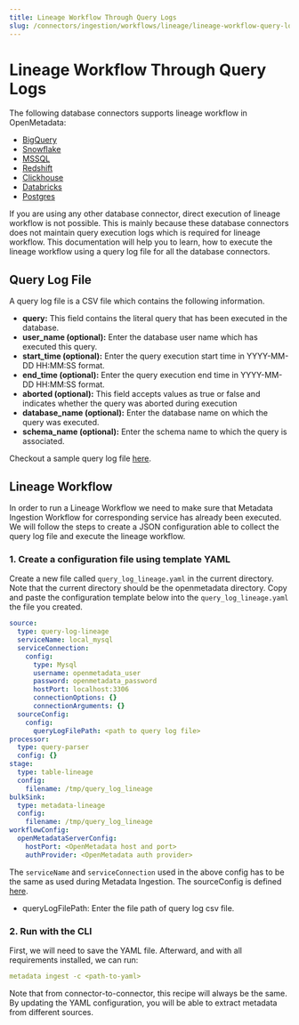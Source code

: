 ```yaml
---
title: Lineage Workflow Through Query Logs
slug: /connectors/ingestion/workflows/lineage/lineage-workflow-query-logs
---
```


# Lineage Workflow Through Query Logs

The following database connectors supports lineage workflow in OpenMetadata:
- [BigQuery](/connectors/database/bigquery)
- [Snowflake](/connectors/database/snowflake)
- [MSSQL](/connectors/database/mssql)
- [Redshift](/connectors/database/redshift)
- [Clickhouse](/connectors/database/clickhouse)
- [Databricks](/connectors/database/databricks)
- [Postgres](/connectors/database/postgres)

If you are using any other database connector, direct execution of lineage workflow is not possible. This is mainly because these database connectors does not maintain query execution logs which is required for lineage workflow. This documentation will help you to learn, how to execute the lineage workflow using a query log file for all the database connectors.

## Query Log File
A query log file is a CSV file which contains the following information.

- **query:** This field contains the literal query that has been executed in the database.
- **user_name (optional):** Enter the database user name which has executed this query.
- **start_time (optional):** Enter the query execution start time in YYYY-MM-DD HH:MM:SS format.
- **end_time (optional):** Enter the query execution end time in YYYY-MM-DD HH:MM:SS format.
- **aborted (optional):** This field accepts values as true or false and indicates whether the query was aborted during execution
- **database_name (optional):** Enter the database name on which the query was executed.
- **schema_name (optional):** Enter the schema name to which the query is associated.

Checkout a sample query log file [here](https://github.com/open-metadata/OpenMetadata/blob/main/ingestion/examples/sample_data/glue/query_log.csv).

## Lineage Workflow
In order to run a Lineage Workflow we need to make sure that Metadata Ingestion Workflow for corresponding service has already been executed. We will follow the steps to create a JSON configuration able to collect the query log file and execute the lineage workflow.

### 1. Create a configuration file using template YAML
Create a new file called `query_log_lineage.yaml` in the current directory. Note that the current directory should be the openmetadata directory.
Copy and paste the configuration template below into the `query_log_lineage.yaml` the file you created. 
```yaml
source:
  type: query-log-lineage
  serviceName: local_mysql
  serviceConnection:
    config:
      type: Mysql
      username: openmetadata_user
      password: openmetadata_password
      hostPort: localhost:3306
      connectionOptions: {}
      connectionArguments: {}
  sourceConfig:
    config:
      queryLogFilePath: <path to query log file>
processor:
  type: query-parser
  config: {}
stage:
  type: table-lineage
  config:
    filename: /tmp/query_log_lineage
bulkSink:
  type: metadata-lineage
  config:
    filename: /tmp/query_log_lineage
workflowConfig:
  openMetadataServerConfig:
    hostPort: <OpenMetadata host and port>
    authProvider: <OpenMetadata auth provider>
```
The `serviceName` and `serviceConnection` used in the above config has to be the same as used during Metadata Ingestion.
The sourceConfig is defined [here](https://github.com/open-metadata/OpenMetadata/blob/main/openmetadata-spec/src/main/resources/json/schema/metadataIngestion/databaseServiceQueryLineagePipeline.json).
- queryLogFilePath: Enter the file path of query log csv file.

### 2. Run with the CLI
First, we will need to save the YAML file. Afterward, and with all requirements installed, we can run:
```yaml
metadata ingest -c <path-to-yaml>
```
Note that from connector-to-connector, this recipe will always be the same. By updating the YAML configuration, you will be able to extract metadata from different sources.
